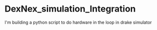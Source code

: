 # DexNex_simulation_Integration
I'm building a python script to do hardware in the loop in drake simulator
